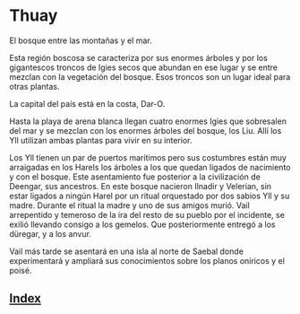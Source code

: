 # Thuay

El bosque entre las montañas y el mar.

Esta región boscosa se caracteriza por sus enormes árboles y por los gigantescos troncos de Igies secos que abundan en ese lugar y se entre mezclan con la vegetación del bosque. Esos troncos son un lugar ideal para otras plantas.

La capital del país está en la costa, Dar-O.

Hasta la playa de arena blanca llegan cuatro enormes Igies que sobresalen del mar y se mezclan con los enormes árboles del bosque, los Liu. Allí los Yll utilizan ambas plantas para vivir en su interior.

Los Yll tienen un par de puertos marítimos pero sus costumbres están muy arraigadas en los Harels los árboles a los que quedan ligados de nacimiento y con el bosque. Este asentamiento fue posterior a la civilización de Deengar, sus ancestros.
En este bosque nacieron Ilnadir y Velerian, sin estar ligados a ningún Harel por un ritual orquestado por dos sabios Yll y su madre. Durante el ritual la madre y uno de sus amigos murió. Vail arrepentido y temeroso de la ira del resto de su pueblo por el incidente, se exilió llevando consigo a los gemelos. Que posteriormente entregó a los düregar, y a los anvur.

Vail más tarde se asentará en una isla al norte de Saebal donde experimentará y ampliará sus conocimientos sobre los planos oníricos y el poisé.

## [Index](../README.md)